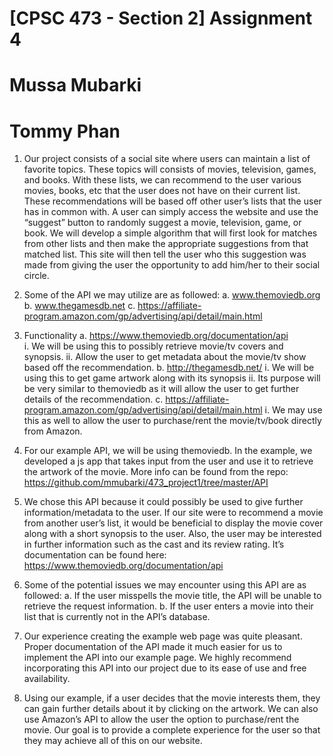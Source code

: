 # [CPSC 473 - Section 2] Assignment 4
# Mussa Mubarki
# Tommy Phan


1.  Our project consists of a social site where users can maintain a list of favorite topics.  These topics will consists of movies, television, games, and books.  With these lists, we can recommend to the user various movies, books, etc that the user does not have on their current list.  These recommendations will be based off other user’s lists that the user has in common with.   A user can simply access the website and use the “suggest” button to randomly suggest a movie, television, game, or book.  We will develop a simple algorithm that will first look for matches from other lists and then make the appropriate suggestions from that matched list.  This site will then tell the user who this suggestion was made from giving the user the opportunity to add him/her to their social circle.  

2. Some of the API we may utilize are as followed: 
   a. www.themoviedb.org
   b. www.thegamesdb.net
   c. https://affiliate-program.amazon.com/gp/advertising/api/detail/main.html

3. Functionality
   a. https://www.themoviedb.org/documentation/api        
      i. We will be using this to possibly retrieve movie/tv covers and synopsis.
      ii. Allow the user to get metadata about the movie/tv show based off the recommendation.
   b. http://thegamesdb.net/
      i. We will be using this to get game artwork along with its synopsis
      ii. Its purpose will be very similar to themoviedb as it will allow the user to get further details of the recommendation.
   c. https://affiliate-program.amazon.com/gp/advertising/api/detail/main.html
      i. We may use this as well to allow the user to purchase/rent the movie/tv/book directly from Amazon.

4. For our example API, we will be using themoviedb.  In the example, we developed a js app that takes input from the user and use it to retrieve the artwork of the movie.  More info can be found from the repo: https://github.com/mmubarki/473_project1/tree/master/API

5. We chose this API because it could possibly be used to give further information/metadata to the user.  If our site were to recommend a movie from another user’s list, it would be beneficial to display the movie cover along with a short synopsis to the user.  Also, the user may be interested in further information such as the cast and its review rating. It’s documentation can be found here: https://www.themoviedb.org/documentation/api        

6. Some of the potential issues we may encounter using this API are as followed:
   a. If the user misspells the movie title, the API will be unable to retrieve the request information.
   b. If the user enters a movie into their list that is currently not in the API’s database.

7. Our experience creating the example web page was quite pleasant.  Proper documentation of the API made it much easier for us to implement the API into our example page.  We highly recommend incorporating this API into our project due to its ease of use and free availability.

8. Using our example, if a user decides that the movie interests them, they can gain further  details about it by clicking on the artwork.  We can also use Amazon’s API to allow the user the option to purchase/rent the movie.  Our goal is to provide a complete experience for the user so that they may achieve all of this on our website.  
